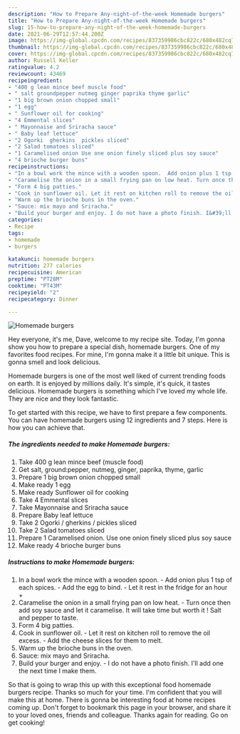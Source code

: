 ```yaml
---
description: "How to Prepare Any-night-of-the-week Homemade burgers"
title: "How to Prepare Any-night-of-the-week Homemade burgers"
slug: 15-how-to-prepare-any-night-of-the-week-homemade-burgers
date: 2021-06-29T12:57:44.200Z
image: https://img-global.cpcdn.com/recipes/837359986cbc822c/680x482cq70/homemade-burgers-recipe-main-photo.jpg
thumbnail: https://img-global.cpcdn.com/recipes/837359986cbc822c/680x482cq70/homemade-burgers-recipe-main-photo.jpg
cover: https://img-global.cpcdn.com/recipes/837359986cbc822c/680x482cq70/homemade-burgers-recipe-main-photo.jpg
author: Russell Keller
ratingvalue: 4.2
reviewcount: 43469
recipeingredient:
- "400 g lean mince beef muscle food"
- " salt groundpepper nutmeg ginger paprika thyme garlic"
- "1 big brown onion chopped small"
- "1 egg"
- " Sunflower oil for cooking"
- "4 Emmental slices"
- " Mayonnaise and Sriracha sauce"
- " Baby leaf lettuce"
- "2 Ogorki  gherkins  pickles sliced"
- "2 Salad tomatoes sliced"
- "1 Caramelised onion Use one onion finely sliced plus soy sauce"
- "4 brioche burger buns"
recipeinstructions:
- "In a bowl work the mince with a wooden spoon.  Add onion plus 1 tsp of each spices. Add the egg to bind. Let it rest in the fridge for an hour +"
- "Caramelise the onion in a small frying pan on low heat. Turn once then add soy sauce and let it caramelise. It will take time but worth it ! Salt and pepper to taste."
- "Form 4 big patties."
- "Cook in sunflower oil. Let it rest on kitchen roll to remove the oil excess. Add the cheese slices for them to melt."
- "Warm up the brioche buns in the oven."
- "Sauce: mix mayo and Sriracha."
- "Build your burger and enjoy. I do not have a photo finish. I&#39;ll add one the next time I make them."
categories:
- Recipe
tags:
- homemade
- burgers

katakunci: homemade burgers 
nutrition: 277 calories
recipecuisine: American
preptime: "PT28M"
cooktime: "PT43M"
recipeyield: "2"
recipecategory: Dinner

---
```



![Homemade burgers](https://img-global.cpcdn.com/recipes/837359986cbc822c/680x482cq70/homemade-burgers-recipe-main-photo.jpg)

Hey everyone, it's me, Dave, welcome to my recipe site. Today, I'm gonna show you how to prepare a special dish, homemade burgers. One of my favorites food recipes. For mine, I'm gonna make it a little bit unique. This is gonna smell and look delicious.

Homemade burgers is one of the most well liked of current trending foods on earth. It is enjoyed by millions daily. It's simple, it's quick, it tastes delicious. Homemade burgers is something which I've loved my whole life. They are nice and they look fantastic.




To get started with this recipe, we have to first prepare a few components. You can have homemade burgers using 12 ingredients and 7 steps. Here is how you can achieve that.

<!--inarticleads1-->

##### The ingredients needed to make Homemade burgers:

1. Take 400 g lean mince beef (muscle food)
1. Get  salt, ground:pepper, nutmeg, ginger, paprika, thyme, garlic
1. Prepare 1 big brown onion chopped small
1. Make ready 1 egg
1. Make ready  Sunflower oil for cooking
1. Take 4 Emmental slices
1. Take  Mayonnaise and Sriracha sauce
1. Prepare  Baby leaf lettuce
1. Take 2 Ogorki / gherkins / pickles sliced
1. Take 2 Salad tomatoes sliced
1. Prepare 1 Caramelised onion. Use one onion finely sliced plus soy sauce
1. Make ready 4 brioche burger buns




<!--inarticleads2-->

##### Instructions to make Homemade burgers:

1. In a bowl work the mince with a wooden spoon.  - Add onion plus 1 tsp of each spices. - Add the egg to bind. - Let it rest in the fridge for an hour +
1. Caramelise the onion in a small frying pan on low heat. - Turn once then add soy sauce and let it caramelise. It will take time but worth it ! Salt and pepper to taste.
1. Form 4 big patties.
1. Cook in sunflower oil. - Let it rest on kitchen roll to remove the oil excess. - Add the cheese slices for them to melt.
1. Warm up the brioche buns in the oven.
1. Sauce: mix mayo and Sriracha.
1. Build your burger and enjoy. - I do not have a photo finish. I&#39;ll add one the next time I make them.




So that is going to wrap this up with this exceptional food homemade burgers recipe. Thanks so much for your time. I'm confident that you will make this at home. There is gonna be interesting food at home recipes coming up. Don't forget to bookmark this page in your browser, and share it to your loved ones, friends and colleague. Thanks again for reading. Go on get cooking!
